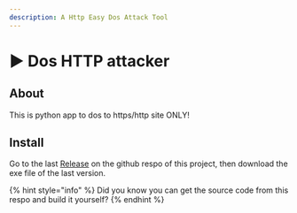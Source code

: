 ```yaml
---
description: A Http Easy Dos Attack Tool
---
```


# ▶ Dos HTTP attacker



## About

This is python app to dos to https/http site ONLY!

## Install

Go to the last [Release](https://github.com/Ghalbeyou/Http-Dos-Attack-Tool/releases) on the github respo of this project, then download the exe file of the last version.

{% hint style="info" %}
Did you know you can get the source code from this respo and build it yourself?
{% endhint %}
